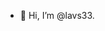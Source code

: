 - 👋 Hi, I’m @lavs33.
<!---
lavs33/lavs33 is a ✨ special ✨ repository because its `README.md` (this file) appears on your GitHub profile.
You can click the Preview link to take a look at your changes.
--->

